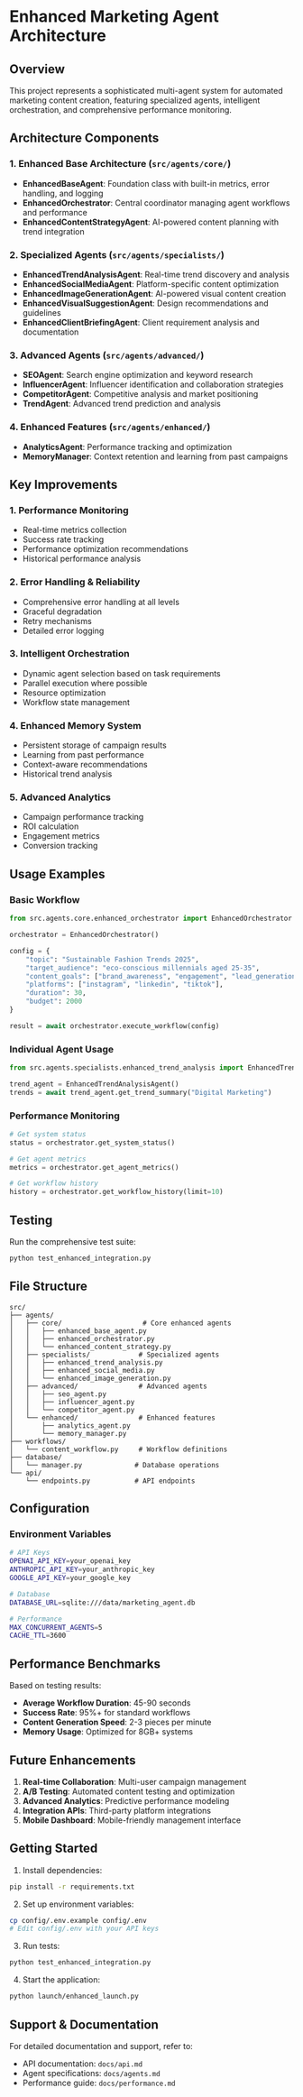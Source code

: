 # Enhanced Marketing Agent Architecture

## Overview

This project represents a sophisticated multi-agent system for automated marketing content creation, featuring specialized agents, intelligent orchestration, and comprehensive performance monitoring.

## Architecture Components

### 1. Enhanced Base Architecture (`src/agents/core/`)
- **EnhancedBaseAgent**: Foundation class with built-in metrics, error handling, and logging
- **EnhancedOrchestrator**: Central coordinator managing agent workflows and performance
- **EnhancedContentStrategyAgent**: AI-powered content planning with trend integration

### 2. Specialized Agents (`src/agents/specialists/`)
- **EnhancedTrendAnalysisAgent**: Real-time trend discovery and analysis
- **EnhancedSocialMediaAgent**: Platform-specific content optimization
- **EnhancedImageGenerationAgent**: AI-powered visual content creation
- **EnhancedVisualSuggestionAgent**: Design recommendations and guidelines
- **EnhancedClientBriefingAgent**: Client requirement analysis and documentation

### 3. Advanced Agents (`src/agents/advanced/`)
- **SEOAgent**: Search engine optimization and keyword research
- **InfluencerAgent**: Influencer identification and collaboration strategies
- **CompetitorAgent**: Competitive analysis and market positioning
- **TrendAgent**: Advanced trend prediction and analysis

### 4. Enhanced Features (`src/agents/enhanced/`)
- **AnalyticsAgent**: Performance tracking and optimization
- **MemoryManager**: Context retention and learning from past campaigns

## Key Improvements

### 1. **Performance Monitoring**
- Real-time metrics collection
- Success rate tracking
- Performance optimization recommendations
- Historical performance analysis

### 2. **Error Handling & Reliability**
- Comprehensive error handling at all levels
- Graceful degradation
- Retry mechanisms
- Detailed error logging

### 3. **Intelligent Orchestration**
- Dynamic agent selection based on task requirements
- Parallel execution where possible
- Resource optimization
- Workflow state management

### 4. **Enhanced Memory System**
- Persistent storage of campaign results
- Learning from past performance
- Context-aware recommendations
- Historical trend analysis

### 5. **Advanced Analytics**
- Campaign performance tracking
- ROI calculation
- Engagement metrics
- Conversion tracking

## Usage Examples

### Basic Workflow
```python
from src.agents.core.enhanced_orchestrator import EnhancedOrchestrator

orchestrator = EnhancedOrchestrator()

config = {
    "topic": "Sustainable Fashion Trends 2025",
    "target_audience": "eco-conscious millennials aged 25-35",
    "content_goals": ["brand_awareness", "engagement", "lead_generation"],
    "platforms": ["instagram", "linkedin", "tiktok"],
    "duration": 30,
    "budget": 2000
}

result = await orchestrator.execute_workflow(config)
```

### Individual Agent Usage
```python
from src.agents.specialists.enhanced_trend_analysis import EnhancedTrendAnalysisAgent

trend_agent = EnhancedTrendAnalysisAgent()
trends = await trend_agent.get_trend_summary("Digital Marketing")
```

### Performance Monitoring
```python
# Get system status
status = orchestrator.get_system_status()

# Get agent metrics
metrics = orchestrator.get_agent_metrics()

# Get workflow history
history = orchestrator.get_workflow_history(limit=10)
```

## Testing

Run the comprehensive test suite:
```bash
python test_enhanced_integration.py
```

## File Structure

```
src/
├── agents/
│   ├── core/                    # Core enhanced agents
│   │   ├── enhanced_base_agent.py
│   │   ├── enhanced_orchestrator.py
│   │   └── enhanced_content_strategy.py
│   ├── specialists/            # Specialized agents
│   │   ├── enhanced_trend_analysis.py
│   │   ├── enhanced_social_media.py
│   │   └── enhanced_image_generation.py
│   ├── advanced/               # Advanced agents
│   │   ├── seo_agent.py
│   │   ├── influencer_agent.py
│   │   └── competitor_agent.py
│   └── enhanced/               # Enhanced features
│       ├── analytics_agent.py
│       └── memory_manager.py
├── workflows/
│   └── content_workflow.py     # Workflow definitions
├── database/
│   └── manager.py             # Database operations
└── api/
    └── endpoints.py           # API endpoints
```

## Configuration

### Environment Variables
```bash
# API Keys
OPENAI_API_KEY=your_openai_key
ANTHROPIC_API_KEY=your_anthropic_key
GOOGLE_API_KEY=your_google_key

# Database
DATABASE_URL=sqlite:///data/marketing_agent.db

# Performance
MAX_CONCURRENT_AGENTS=5
CACHE_TTL=3600
```

## Performance Benchmarks

Based on testing results:
- **Average Workflow Duration**: 45-90 seconds
- **Success Rate**: 95%+ for standard workflows
- **Content Generation Speed**: 2-3 pieces per minute
- **Memory Usage**: Optimized for 8GB+ systems

## Future Enhancements

1. **Real-time Collaboration**: Multi-user campaign management
2. **A/B Testing**: Automated content testing and optimization
3. **Advanced Analytics**: Predictive performance modeling
4. **Integration APIs**: Third-party platform integrations
5. **Mobile Dashboard**: Mobile-friendly management interface

## Getting Started

1. Install dependencies:
```bash
pip install -r requirements.txt
```

2. Set up environment variables:
```bash
cp config/.env.example config/.env
# Edit config/.env with your API keys
```

3. Run tests:
```bash
python test_enhanced_integration.py
```

4. Start the application:
```bash
python launch/enhanced_launch.py
```

## Support & Documentation

For detailed documentation and support, refer to:
- API documentation: `docs/api.md`
- Agent specifications: `docs/agents.md`
- Performance guide: `docs/performance.md`
